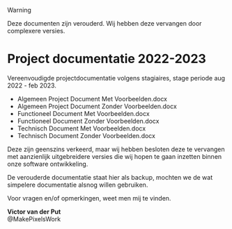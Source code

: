 > [!WARNING]  
> Deze documenten zijn verouderd. Wij hebben deze vervangen door complexere versies.

# Project documentatie 2022-2023

Vereenvoudigde projectdocumentatie volgens stagiaires, stage periode aug 2022 - feb 2023.

- Algemeen Project Document Met Voorbeelden.docx
- Algemeen Project Document Zonder Voorbeelden.docx
- Functioneel Document Met Voorbeelden.docx
- Functioneel Document Zonder Voorbeelden.docx
- Technisch Document Met Voorbeelden.docx
- Technisch Document Zonder Voorbeelden.docx

Deze zijn geenszins verkeerd, maar wij hebben besloten deze te vervangen met aanzienlijk uitgebreidere versies die wij hopen te gaan inzetten binnen onze software ontwikkeling.

De verouderde documentatie staat hier als backup, mochten we de wat simpelere documentatie alsnog willen gebruiken.

Voor vragen en/of opmerkingen, weet men mij te vinden.

<strong>Victor van der Put</strong><br>
@MakePixelsWork